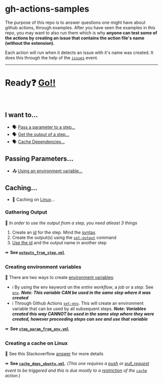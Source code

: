 # gh-actions-samples

The purpose of this repo is to answer questions one might have about github actions, through examples. After you have seen the examples in this repo, you may want to also run them which is why **anyone can test some of the actions by creating an issue that contains the action file's name (without the extension)**.

Each action will run when it detects an issue with it's name was created. It does this through the help of the [`issues`](https://help.github.com/en/actions/automating-your-workflow-with-github-actions/events-that-trigger-workflows#issues-event-issues) event.

---

# Ready:question: [Go:bangbang:](#i-want-to)
<br/>

## I want to...
- :speaking_head: [Pass a parameter to a step...](#passing-parameters)
- :speaking_head: [Get the output of a step...](#gathering-output)
- :speaking_head: [Cache Dependencies...](#caching)

## Passing Parameters...
- :outbox_tray: [Using an environment variable...](https://github.com/smac89/gh-actions-samples#creating-environment-variables)

## Caching...
- :open_file_folder: Caching on [Linux](#creating-a-cache-on-linux)...

### Gathering Output
:speech_balloon: _In order to use the output from a step, you need atleast 3 things_
1. Create an [id](https://help.github.com/en/actions/automating-your-workflow-with-github-actions/workflow-syntax-for-github-actions#jobsjob_idstepsid) for the step. Mind the [syntax](https://help.github.com/en/actions/automating-your-workflow-with-github-actions/metadata-syntax-for-github-actions#outputsoutput_id).
2. Create the output(s) using the [`set-output`](https://help.github.com/en/actions/automating-your-workflow-with-github-actions/development-tools-for-github-actions#set-an-output-parameter-set-output) command
3. [Use the id](https://help.github.com/en/actions/automating-your-workflow-with-github-actions/contexts-and-expression-syntax-for-github-actions#steps-context) and the output name in another step

:fast_forward: **See [`outputs_from_step.yml`](https://github.com/smac89/gh-actions-samples/blob/7f2c8c62158a5eeb7df4e187d9d3af3950185276/.github/workflows/outputs_from_step.yml#L20)**

### Creating environment variables
:speech_balloon: There are two ways to create [environment variables](https://help.github.com/en/actions/automating-your-workflow-with-github-actions/using-environment-variables#about-environment-variables):

- :information_source: By using the env keyword on the _entire workflow_, a _job_ or a _step_. See [`env`](https://help.github.com/en/actions/automating-your-workflow-with-github-actions/workflow-syntax-for-github-actions#env). ***Note: This variable CAN be used in the same step where it was created***
- :information_source: Through Github Actions [`set-env`](https://help.github.com/en/actions/automating-your-workflow-with-github-actions/development-tools-for-github-actions#set-an-environment-variable-set-env). This will create an environment variable that can be used by all subsequent steps. ***Note: Variables created this way CANNOT be used in the same step where they were created, however proceeding steps can see and use that variable***

:fast_forward: **See [`step_param_from_env.yml`](https://github.com/smac89/gh-actions-samples/blob/898cfc848d9a0aa073416ea615ce880ed7488c0e/.github/workflows/step_param_from_env.yml#L17)**

### Creating a cache on Linux
:speech_balloon: See this Stackoverflow [answer](https://stackoverflow.com/a/59277514/2089675) for more details

:fast_forward: **See [`cache_deps_ubuntu.yml`](https://github.com/smac89/gh-actions-samples/blob/7cc8c2d185e73b66fb75dcb50d92aff923c5983c/.github/workflows/cache_deps_ubuntu.yml)**. (_This one requires a [push](https://help.github.com/en/actions/automating-your-workflow-with-github-actions/events-that-trigger-workflows#push-event-push) or [pull_request](https://help.github.com/en/actions/automating-your-workflow-with-github-actions/events-that-trigger-workflows#pull-request-event-pull_request) event to be triggered and this is due mostly to a [restriction](https://help.github.com/en/actions/automating-your-workflow-with-github-actions/caching-dependencies-to-speed-up-workflows#restrictions-for-accessing-a-cache) of the [`cache`](https://github.com/actions/cache) action_.)
